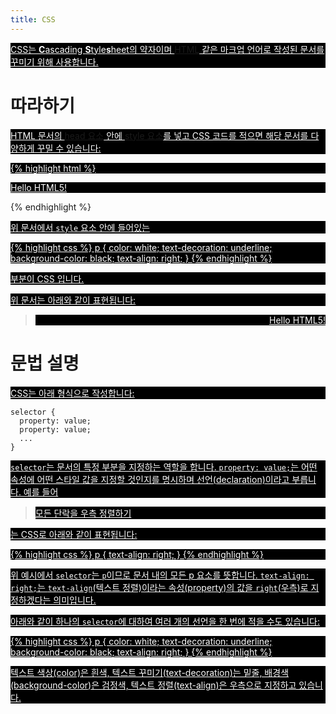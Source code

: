 ```yaml
---
title: CSS
---
```

CSS는 <strong>C</strong>ascading <strong>S</strong>tyle<strong>s</strong>heet의 약자이며 [HTML](/docs/HTML.html) 같은 마크업 언어로 작성된 문서를 꾸미기 위해 사용합니다.


# 따라하기

HTML 문서의 [head 요소](/html/head.html) 안에 [style 요소](/html/style.html)를 넣고 CSS 코드를 적으면 해당 문서를 다양하게 꾸밀 수 있습니다:

{% highlight html %}
<!DOCTYPE html>
<html>
  <head>
    <meta charset="utf-8">
    <title>Hello</title>
    <style>
    p {
      color: white;
      text-decoration: underline;
      background-color: black;
    }
    </style>
  </head>
  <body>
    <p>Hello HTML5!</p>
  </body>
</html>
{% endhighlight %}

위 문서에서 ``style`` 요소 안에 들어있는

{% highlight css %}
p {
  color: white;
  text-decoration: underline;
  background-color: black;
  text-align: right;
}
{% endhighlight %}

부분이 CSS 입니다.

위 문서는 아래와 같이 표현됩니다:

<blockquote>
<p style="color: white; text-decoration: underline; background-color: black; text-align: right;">Hello HTML5!</p>
</blockquote>

# 문법 설명

CSS는 아래 형식으로 작성합니다:

    selector {
      property: value;
      property: value;
      ...
    }

``selector``는 문서의 특정 부분을 지정하는 역할을 합니다. ``property: value;``는 어떤 속성에 어떤 스타일 값을 지정할 것인지를 명시하며 선언(declaration)이라고 부릅니다. 예를 들어

>   모든 단락을 우측 정렬하기

는 CSS로 아래와 같이 표현됩니다:

{% highlight css %}
p {
  text-align: right;
}
{% endhighlight %}

위 예시에서 ``selector``는 ``p``이므로 문서 내의 모든 p 요소를 뜻합니다. ``text-align: right;``는 ``text-align``(텍스트 정렬)이라는 속성(property)의 값을 ``right``(우측)로 지정하겠다는 의미입니다.

아래와 같이 하나의 ``selector``에 대하여 여러 개의 선언을 한 번에 적을 수도 있습니다:

{% highlight css %}
p {
  color: white;
  text-decoration: underline;
  background-color: black;
  text-align: right;
}
{% endhighlight %}

텍스트 색상(color)은 흰색, 텍스트 꾸미기(text-decoration)는 밑줄, 배경색(background-color)은 검정색, 텍스트 정렬(text-align)은 우측으로 지정하고 있습니다.
